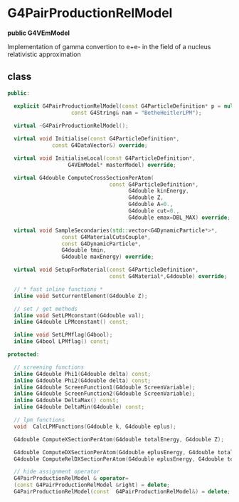 <!-- G4PairProductionRelModel.md --- 
;; 
;; Description: 
;; Author: Hongyi Wu(吴鸿毅)
;; Email: wuhongyi@qq.com 
;; Created: 日 7月 15 05:00:43 2018 (+0800)
;; Last-Updated: 日 7月 15 05:01:48 2018 (+0800)
;;           By: Hongyi Wu(吴鸿毅)
;;     Update #: 1
;; URL: http://wuhongyi.cn -->

# G4PairProductionRelModel

**public G4VEmModel**

Implementation of gamma convertion to e+e- in the field of a nucleus relativistic approximation

## class

```cpp
public:

  explicit G4PairProductionRelModel(const G4ParticleDefinition* p = nullptr, 
				    const G4String& nam = "BetheHeitlerLPM");
 
  virtual ~G4PairProductionRelModel();

  virtual void Initialise(const G4ParticleDefinition*, 
			  const G4DataVector&) override;

  virtual void InitialiseLocal(const G4ParticleDefinition*, 
			       G4VEmModel* masterModel) override;

  virtual G4double ComputeCrossSectionPerAtom(
                                const G4ParticleDefinition*,
                                      G4double kinEnergy, 
                                      G4double Z, 
                                      G4double A=0., 
                                      G4double cut=0.,
                                      G4double emax=DBL_MAX) override;

  virtual void SampleSecondaries(std::vector<G4DynamicParticle*>*,
				 const G4MaterialCutsCouple*,
				 const G4DynamicParticle*,
				 G4double tmin,
				 G4double maxEnergy) override;

  virtual void SetupForMaterial(const G4ParticleDefinition*,
                                const G4Material*,G4double) override;

  // * fast inline functions *
  inline void SetCurrentElement(G4double Z);

  // set / get methods
  inline void SetLPMconstant(G4double val);
  inline G4double LPMconstant() const;

  inline void SetLPMflag(G4bool);
  inline G4bool LPMflag() const;

protected:

  // screening functions
  inline G4double Phi1(G4double delta) const;
  inline G4double Phi2(G4double delta) const;
  inline G4double ScreenFunction1(G4double ScreenVariable);
  inline G4double ScreenFunction2(G4double ScreenVariable);
  inline G4double DeltaMax() const;
  inline G4double DeltaMin(G4double) const;

  // lpm functions
  void  CalcLPMFunctions(G4double k, G4double eplus);

  G4double ComputeXSectionPerAtom(G4double totalEnergy, G4double Z);

  G4double ComputeDXSectionPerAtom(G4double eplusEnergy, G4double totalEnergy, G4double Z);
  G4double ComputeRelDXSectionPerAtom(G4double eplusEnergy, G4double totalEnergy, G4double Z);

  // hide assignment operator
  G4PairProductionRelModel & operator=
  (const G4PairProductionRelModel &right) = delete;
  G4PairProductionRelModel(const  G4PairProductionRelModel&) = delete;
```

<!-- G4PairProductionRelModel.md ends here -->

